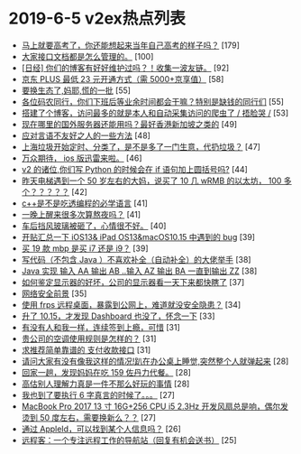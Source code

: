 # 2019-6-5 v2ex热点列表

+ [马上就要高考了，你还能想起来当年自己高考的样子吗？](https://www.v2ex.com/t/571024#reply179) [179]
+ [大家接口文档都是怎么管理的。](https://www.v2ex.com/t/571052#reply100) [100]
+ [[日经] 你们的博客有好好维护过吗？！收集一波友链。](https://www.v2ex.com/t/571064#reply92) [92]
+ [京东 PLUS 最低 23 元开通方式（需 5000+京享值）](https://www.v2ex.com/t/571148#reply58) [58]
+ [要换生态了,妈耶,慌的一批](https://www.v2ex.com/t/570991#reply55) [55]
+ [各位码农同行，你们下班后等业余时间都会干嘛？特别是缺钱的同行们](https://www.v2ex.com/t/571014#reply55) [55]
+ [搭建了个博客，访问最多的就是本人和自动采集访问的爬虫了 / 捂脸哭 /](https://www.v2ex.com/t/571193#reply53) [53]
+ [现在哪里的国外服务器还能用吗？最好香港新加坡之类的](https://www.v2ex.com/t/571035#reply49) [49]
+ [应对言语不友好之人的一些方法](https://www.v2ex.com/t/571005#reply48) [48]
+ [上海垃圾开始定时、分类了，是不是多了一门生意，代扔垃圾？](https://www.v2ex.com/t/571077#reply47) [47]
+ [万众期待， ios 版迅雷来啦。](https://www.v2ex.com/t/571037#reply46) [46]
+ [v2 的诸位,你们写 Python 的时候会在 if 语句加上圆括号吗?](https://www.v2ex.com/t/571032#reply44) [44]
+ [昨天电梯遇到一个 50 岁左右的大妈，说买了 10 几 wRMB 的以太坊， 100 多个？？？？？](https://www.v2ex.com/t/570981#reply42) [42]
+ [c++是不是吃透编程的必学语言](https://www.v2ex.com/t/571197#reply41) [41]
+ [一晚上醒来很多次算熬夜吗？](https://www.v2ex.com/t/571081#reply41) [41]
+ [车后挡风玻璃被砸了，心情很不好。](https://www.v2ex.com/t/570972#reply40) [40]
+ [开贴汇总一下 iOS13& iPad OS13&macOS10.15 中遇到的 bug](https://www.v2ex.com/t/570983#reply39) [39]
+ [买 19 款 mbp 是买 i7 还是 i9？](https://www.v2ex.com/t/571030#reply39) [39]
+ [写代码（不包含 Java ）不喜欢补全（自动补全）的大佬举手](https://www.v2ex.com/t/571181#reply38) [38]
+ [Java 实现 输入 AA 输出 AB ..输入 AZ 输出 BA 一直到输出 ZZ](https://www.v2ex.com/t/571126#reply38) [38]
+ [如何鉴定显示器的好坏，公司的显示器看一天下来都快瞎了](https://www.v2ex.com/t/571147#reply37) [37]
+ [网络安全前景](https://www.v2ex.com/t/571033#reply35) [35]
+ [使用 frps 远程桌面，暴露到公网上，难道就没安全隐患？](https://www.v2ex.com/t/570966#reply34) [34]
+ [升了 10.15，才发现 Dashboard 也没了，怀念一下](https://www.v2ex.com/t/570969#reply33) [33]
+ [有没有人和我一样，连续签到上瘾，可惜](https://www.v2ex.com/t/570976#reply31) [31]
+ [贵公司的空调使用规则是怎样的？](https://www.v2ex.com/t/571236#reply31) [31]
+ [求推荐简单靠谱的 支付收款接口](https://www.v2ex.com/t/571006#reply31) [31]
+ [请问大家有没有像我这样的情况!趴在办公桌上睡觉,突然整个人就弹起来](https://www.v2ex.com/t/571142#reply28) [28]
+ [回家一趟，发现妈妈在吃 159 佐丹力代餐。](https://www.v2ex.com/t/570987#reply28) [28]
+ [高估别人理解力真是一件不那么好玩的事情](https://www.v2ex.com/t/571259#reply28) [28]
+ [我也到了要执行 6 字真言的时候了。。。](https://www.v2ex.com/t/571230#reply27) [27]
+ [MacBook Pro 2017 13 寸 16G+256 CPU i5 2.3Hz 开发风扇总是响，偶尔发烫到 50 度左右，需要换新么？？](https://www.v2ex.com/t/571045#reply27) [27]
+ [通过 AppleId，可以找到某个人信息吗？](https://www.v2ex.com/t/571110#reply26) [26]
+ [远程客：一个专注远程工作的导航站（回复有机会送书）](https://www.v2ex.com/t/571208#reply25) [25]
